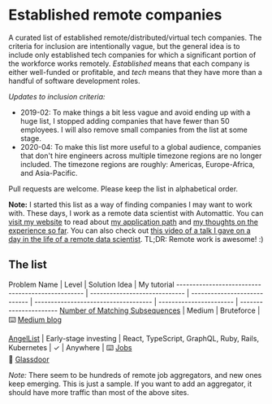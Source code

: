 # Established remote companies

A curated list of established remote/distributed/virtual tech companies. The criteria for inclusion are intentionally vague, but the general idea is to include only established tech companies for which a significant portion of the workforce works remotely. *Established* means that each company is either well-funded or profitable, and *tech* means that they have more than a handful of software development roles.

*Updates to inclusion criteria:*
 * 2019-02: To make things a bit less vague and avoid ending up with a huge list, I stopped adding companies that have fewer than 50 employees. I will also remove small companies from the list at some stage.
 * 2020-04: To make this list more useful to a global audience, companies that don't hire engineers across multiple timezone regions are no longer included. The timezone regions are roughly: Americas, Europe-Africa, and Asia-Pacific.

Pull requests are welcome. Please keep the list in alphabetical order.

**Note:** I started this list as a way of finding companies I may want to work with. These days, I work as a remote data scientist with Automattic. You can [visit my website](https://yanirseroussi.com/) to read about [my application path](https://yanirseroussi.com/2017/07/29/my-10-step-path-to-becoming-a-remote-data-scientist-with-automattic/) and [my thoughts on the experience so far](https://yanirseroussi.com/2018/11/03/reflections-on-remote-data-science-work/). You can also check out [this video of a talk I gave on a day in the life of a remote data scientist](https://www.youtube.com/watch?v=5qbVEEtgWcY). TL;DR: Remote work is awesome! :)

## The list

Problem Name                                           | Level                        | Solution Idea                              | My tutorial
------------------------------------------------- | -----------------------------            | ----------------------------                   | ------------------------------------ | ----------------------- | ----------------------
[Number of Matching Subsequences](https://leetcode.com/problems/number-of-matching-subsequences/) | Medium | Bruteforce | :keyboard: [Medium blog](https://ruhul-amin.medium.com/number-of-matching-subsequences-leetcode-792-7a853c90a140)

[AngelList](https://www.angellist.com/)           | Early-stage investing                    | React, TypeScript, GraphQL, Ruby, Rails, Kubernetes | ✓                               | Anywhere                | :keyboard: [Jobs](https://angel.co/company/angellist)<br>:door: [Glassdoor](https://www.glassdoor.com/Overview/Working-at-AngelList-EI_IE1089094.11,20.htm?countryRedirect=true)


*Note:* There seem to be hundreds of remote job aggregators, and new ones keep emerging. This is just a sample. If you want to add an aggregator, it should have more traffic than most of the above sites.
